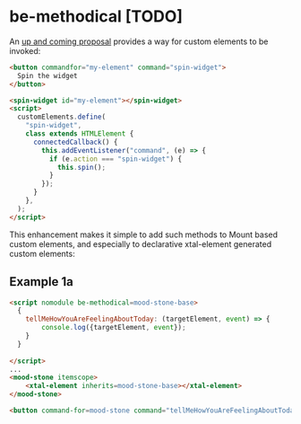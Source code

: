 # be-methodical [TODO]


An [up and coming proposal](https://open-ui.org/components/invokers.explainer/#invokers-and-custom-elements) provides a way for custom elements to be invoked:

```html
<button commandfor="my-element" command="spin-widget">
  Spin the widget
</button>

<spin-widget id="my-element"></spin-widget>
<script>
  customElements.define(
    "spin-widget",
    class extends HTMLElement {
      connectedCallback() {
        this.addEventListener("command", (e) => {
          if (e.action === "spin-widget") {
            this.spin();
          }
        });
      }
    },
  );
</script>
```

This enhancement makes it simple to add such methods to Mount based custom elements, and especially to declarative xtal-element generated custom elements:

## Example 1a

```html
<script nomodule be-methodical=mood-stone-base>
  {
    tellMeHowYouAreFeelingAboutToday: (targetElement, event) => {
        console.log({targetElement, event});
    }
  }
    
</script>
...
<mood-stone itemscope>
    <xtal-element inherits=mood-stone-base></xtal-element>
</mood-stone>

<button command-for=mood-stone command="tellMeHowYouAreFeelingAboutToday">
```